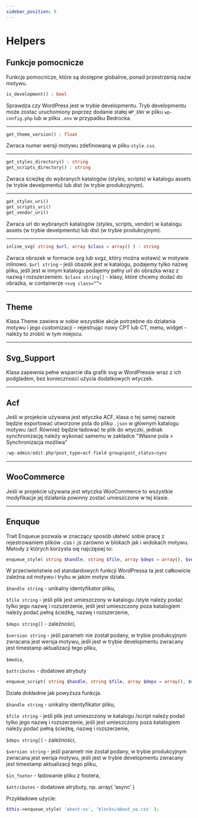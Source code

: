 ```yaml
---
sidebar_position: 9
---
```


# Helpers
## Funkcje pomocnicze
Funkcje pomocnicze, które są dostępne globalnie, ponad przestrzenią nazw motywu.

```php
is_development() : bool
```

Sprawdza czy WordPress jest w trybie developmentu. Tryb developmentu może zostac uruchomiony poprzez dodanie stałej ```WP_ENV``` w pliku ```wp-config.php``` lub w pliku ```.env``` w przypadku Bedrocka.

---
```php
get_theme_version() : float
```

Zwraca numer wersji motywu zdefinowaną w pliku ```style.css```.

---
```php
get_styles_directory() : string
get_scripts_directory() : string
```

Zwraca ścieżkę do wybranych katalogów (styles, scripts) w katalogu assets (w trybie develpmentu) lub dist (w trybie produkcyjnym).

---
```php
get_styles_uri()
get_scripts_uri()
get_vendor_uri()
```

Zwraca url do wybranych katalogów (styles, scripts, vendor) w katalogu assets (w trybie develpmentu) lub dist (w trybie produkcyjnym).

---
```php
inline_svg( string $url, array $class = array() ) : string
```

Zwraca obrazek w formacie svg lub svgz, który można wstawić w motywie inlinowo.
```$url string``` - jeśli obazek jest w katalogu, podajemy tylko nazwę pliku, jeśli jest w innym katalogu podajemy pełny url do obrazka wraz z nazwą i rozszerzeniem.
```$class string[]``` - klasy, które chcemy dodać do obrazka, w containerze ```<svg class=“”>```

---
## Theme
Klasa Theme zawiera w sobie wszystkie akcje potrzebne do działania motywu i jego customizacji - rejestrując nowy CPT lub CT, menu, widget - należy to zrobić w tym miejscu.

---
## Svg_Support
Klasa zapewnia pełne wsparcie dla grafik svg w WordPressie wraz z ich podgladem, bez koniecznosci użycia dodatkowych wtyczek.

---
## Acf
Jeśli w projekcie używana jest wtyczka ACF, klasa o tej samej nazwie będzie exportować utworzone pola do pliku ```.json``` w głównym katalogu motywu /acf. Również będzie ładować te plik do wtyczki, jednak synchronizację należy wykonać samemu w zakładce "Własne pola > Synchronizacja możliwa"
```php
/wp-admin/edit.php?post_type=acf-field-group&post_status=sync
```

---
## WooCommerce
Jeśli w projekcie używana jest wtyczka WooCommerce to wszystkie modyfikacje jej działania powinny zostać umieszczone w tej klasie.

---
## Enquque
Trait Enqueue pozwala w znaczący sposób ułatwić sobie pracę z rejestrowaniem plików .css i .js zarówno w blokach jak i widokach motywu. Metody z których korzysta się najczęsiej to:
```php
enqueue_style( string $handle, string $file, array $deps = array(), $version = false, $media = false, array $attributes = array() )
```

W przeciwieństwie od standardowych funkcji WordPressa ta jest całkowicie zależna od motywu i trybu w jakim motyw działa.

```$handle string``` - unikalny identyfikator pliku,

```$file string``` - jeśli plik jest umieszczony w katalogu /style należy podać tylko jego nazwę i rozszerzenie, jeśli jest umieszczony poza katalogiem należy podać pełną ścieżkę, nazwę i rozszerzenie,

```$deps string[]``` - zależności,

```$version string``` - jeśli parametr nie został podany, w trybie produkcyjnym zwracana jest wersja motywu, jeśli jest w trybie developmentu zwracany jest timestamp aktualizacji tego pliku,

```$media```,

```$attributes``` - dodatowe atrybuty


```php
enqueue_script( string $handle, string $file, array $deps = array(), $version = false, bool $in_footer = true, array $attributes = array() )
```
Działa dokładnie jak powyższa funkcja.

```$handle string``` - unikalny identyfikator pliku,

```$file string``` - jeśli plik jest umieszczony w katalogu /script należy podać tylko jego nazwę i rozszerzenie, jeśli jest umieszczony poza katalogiem należy podać pełną ścieżkę, nazwę i rozszerzenie,

```$deps string[]``` - zależności,

```$version string``` - jeśli parametr nie został podany, w trybie produkcyjnym zwracana jest wersja motywu, jeśli jest w trybie developmentu zwracany jest timestamp aktualizacji tego pliku,

```$in_footer``` - ładowanie pliku z footera,

```$attributes``` - dodatowe atrybuty, np. array( ‘async’ )

Przykładowe użycie:
```php 
$this->enqueue_style( 'about-us', 'blocks/about_us.css' );
```